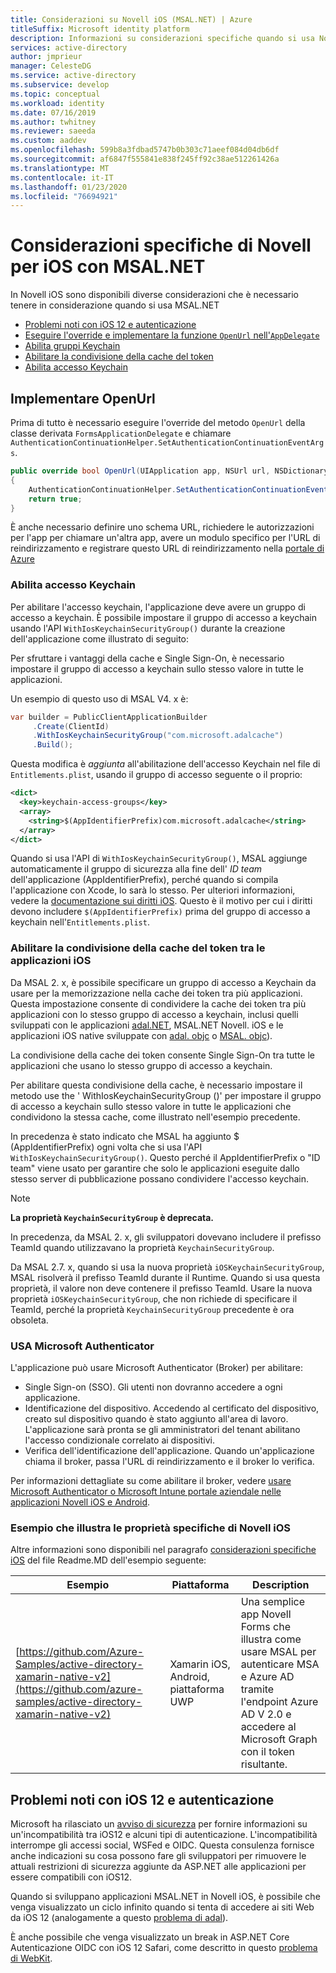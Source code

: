 ```yaml
---
title: Considerazioni su Novell iOS (MSAL.NET) | Azure
titleSuffix: Microsoft identity platform
description: Informazioni su considerazioni specifiche quando si usa Novell iOS con Microsoft Authentication Library per .NET (MSAL.NET).
services: active-directory
author: jmprieur
manager: CelesteDG
ms.service: active-directory
ms.subservice: develop
ms.topic: conceptual
ms.workload: identity
ms.date: 07/16/2019
ms.author: twhitney
ms.reviewer: saeeda
ms.custom: aaddev
ms.openlocfilehash: 599b8a3fdbad5747b0b303c71aeef084d04db6df
ms.sourcegitcommit: af6847f555841e838f245ff92c38ae512261426a
ms.translationtype: MT
ms.contentlocale: it-IT
ms.lasthandoff: 01/23/2020
ms.locfileid: "76694921"
---
```

# <a name="xamarin-ios-specific-considerations-with-msalnet"></a>Considerazioni specifiche di Novell per iOS con MSAL.NET
In Novell iOS sono disponibili diverse considerazioni che è necessario tenere in considerazione quando si usa MSAL.NET

- [Problemi noti con iOS 12 e autenticazione](#known-issues-with-ios-12-and-authentication)
- [Eseguire l'override e implementare la funzione `OpenUrl` nell'`AppDelegate`](#implement-openurl)
- [Abilita gruppi Keychain](#enable-keychain-access)
- [Abilitare la condivisione della cache del token](#enable-token-cache-sharing-across-ios-applications)
- [Abilita accesso Keychain](#enable-keychain-access)

## <a name="implement-openurl"></a>Implementare OpenUrl

Prima di tutto è necessario eseguire l'override del metodo `OpenUrl` della classe derivata `FormsApplicationDelegate` e chiamare `AuthenticationContinuationHelper.SetAuthenticationContinuationEventArgs`.

```csharp
public override bool OpenUrl(UIApplication app, NSUrl url, NSDictionary options)
{
    AuthenticationContinuationHelper.SetAuthenticationContinuationEventArgs(url);
    return true;
}
```

È anche necessario definire uno schema URL, richiedere le autorizzazioni per l'app per chiamare un'altra app, avere un modulo specifico per l'URL di reindirizzamento e registrare questo URL di reindirizzamento nella [portale di Azure](https://portal.azure.com)

### <a name="enable-keychain-access"></a>Abilita accesso Keychain

Per abilitare l'accesso keychain, l'applicazione deve avere un gruppo di accesso a keychain.
È possibile impostare il gruppo di accesso a keychain usando l'API `WithIosKeychainSecurityGroup()` durante la creazione dell'applicazione come illustrato di seguito:

Per sfruttare i vantaggi della cache e Single Sign-On, è necessario impostare il gruppo di accesso a keychain sullo stesso valore in tutte le applicazioni.

Un esempio di questo uso di MSAL V4. x è:
```csharp
var builder = PublicClientApplicationBuilder
     .Create(ClientId)
     .WithIosKeychainSecurityGroup("com.microsoft.adalcache")
     .Build();
```

Questa modifica è *aggiunta* all'abilitazione dell'accesso Keychain nel file di `Entitlements.plist`, usando il gruppo di accesso seguente o il proprio:

```xml
<dict>
  <key>keychain-access-groups</key>
  <array>
    <string>$(AppIdentifierPrefix)com.microsoft.adalcache</string>
  </array>
</dict>
```

Quando si usa l'API di `WithIosKeychainSecurityGroup()`, MSAL aggiunge automaticamente il gruppo di sicurezza alla fine dell' *ID team* dell'applicazione (AppIdentifierPrefix), perché quando si compila l'applicazione con Xcode, lo sarà lo stesso. Per ulteriori informazioni, vedere la [documentazione sui diritti iOS](https://developer.apple.com/documentation/security/keychain_services/keychain_items/sharing_access_to_keychain_items_among_a_collection_of_apps). Questo è il motivo per cui i diritti devono includere `$(AppIdentifierPrefix)` prima del gruppo di accesso a keychain nell'`Entitlements.plist`.

### <a name="enable-token-cache-sharing-across-ios-applications"></a>Abilitare la condivisione della cache del token tra le applicazioni iOS

Da MSAL 2. x, è possibile specificare un gruppo di accesso a Keychain da usare per la memorizzazione nella cache dei token tra più applicazioni. Questa impostazione consente di condividere la cache dei token tra più applicazioni con lo stesso gruppo di accesso a keychain, inclusi quelli sviluppati con le applicazioni [adal.NET](https://aka.ms/adal-net), MSAL.NET Novell. iOS e le applicazioni iOS native sviluppate con [adal. objc](https://github.com/AzureAD/azure-activedirectory-library-for-objc) o [MSAL. objc](https://github.com/AzureAD/microsoft-authentication-library-for-objc)).

La condivisione della cache dei token consente Single Sign-On tra tutte le applicazioni che usano lo stesso gruppo di accesso a keychain.

Per abilitare questa condivisione della cache, è necessario impostare il metodo use the ' WithIosKeychainSecurityGroup ()' per impostare il gruppo di accesso a keychain sullo stesso valore in tutte le applicazioni che condividono la stessa cache, come illustrato nell'esempio precedente.

In precedenza è stato indicato che MSAL ha aggiunto $ (AppIdentifierPrefix) ogni volta che si usa l'API `WithIosKeychainSecurityGroup()`. Questo perché il AppIdentifierPrefix o "ID team" viene usato per garantire che solo le applicazioni eseguite dallo stesso server di pubblicazione possano condividere l'accesso keychain.

> [!NOTE]
> **La proprietà `KeychainSecurityGroup` è deprecata.**
> 
> In precedenza, da MSAL 2. x, gli sviluppatori dovevano includere il prefisso TeamId quando utilizzavano la proprietà `KeychainSecurityGroup`.
>
>  Da MSAL 2.7. x, quando si usa la nuova proprietà `iOSKeychainSecurityGroup`, MSAL risolverà il prefisso TeamId durante il Runtime. Quando si usa questa proprietà, il valore non deve contenere il prefisso TeamId.
>  Usare la nuova proprietà `iOSKeychainSecurityGroup`, che non richiede di specificare il TeamId, perché la proprietà `KeychainSecurityGroup` precedente è ora obsoleta.

### <a name="use-microsoft-authenticator"></a>USA Microsoft Authenticator

L'applicazione può usare Microsoft Authenticator (Broker) per abilitare:

- Single Sign-on (SSO). Gli utenti non dovranno accedere a ogni applicazione.
- Identificazione del dispositivo. Accedendo al certificato del dispositivo, creato sul dispositivo quando è stato aggiunto all'area di lavoro. L'applicazione sarà pronta se gli amministratori del tenant abilitano l'accesso condizionale correlato ai dispositivi.
- Verifica dell'identificazione dell'applicazione. Quando un'applicazione chiama il broker, passa l'URL di reindirizzamento e il broker lo verifica.

Per informazioni dettagliate su come abilitare il broker, vedere [usare Microsoft Authenticator o Microsoft Intune portale aziendale nelle applicazioni Novell iOS e Android](msal-net-use-brokers-with-xamarin-apps.md).

### <a name="sample-illustrating-xamarin-ios-specific-properties"></a>Esempio che illustra le proprietà specifiche di Novell iOS

Altre informazioni sono disponibili nel paragrafo [considerazioni specifiche iOS](https://github.com/azure-samples/active-directory-xamarin-native-v2#ios-specific-considerations) del file Readme.MD dell'esempio seguente:

Esempio | Piattaforma | Description
------ | -------- | -----------
[https://github.com/Azure-Samples/active-directory-xamarin-native-v2](https://github.com/azure-samples/active-directory-xamarin-native-v2) | Xamarin iOS, Android, piattaforma UWP | Una semplice app Novell Forms che illustra come usare MSAL per autenticare MSA e Azure AD tramite l'endpoint Azure AD V 2.0 e accedere al Microsoft Graph con il token risultante.

<!--- https://github.com/Azure-Samples/active-directory-xamarin-native-v2/blob/master/ReadmeFiles/Topology.png -->

## <a name="known-issues-with-ios-12-and-authentication"></a>Problemi noti con iOS 12 e autenticazione
Microsoft ha rilasciato un [avviso di sicurezza](https://github.com/aspnet/AspNetCore/issues/4647) per fornire informazioni su un'incompatibilità tra iOS12 e alcuni tipi di autenticazione. L'incompatibilità interrompe gli accessi social, WSFed e OIDC. Questa consulenza fornisce anche indicazioni su cosa possono fare gli sviluppatori per rimuovere le attuali restrizioni di sicurezza aggiunte da ASP.NET alle applicazioni per essere compatibili con iOS12.  

Quando si sviluppano applicazioni MSAL.NET in Novell iOS, è possibile che venga visualizzato un ciclo infinito quando si tenta di accedere ai siti Web da iOS 12 (analogamente a questo [problema di adal](https://github.com/AzureAD/azure-activedirectory-library-for-dotnet/issues/1329)). 

È anche possibile che venga visualizzato un break in ASP.NET Core Autenticazione OIDC con iOS 12 Safari, come descritto in questo [problema di WebKit](https://bugs.webkit.org/show_bug.cgi?id=188165).
